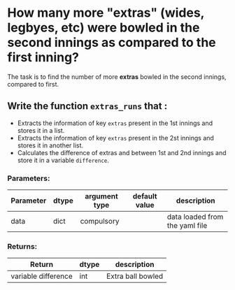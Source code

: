 # How many more "extras" (wides, legbyes, etc) were bowled in the second innings as compared to the first inning?

The task is to find the number of more **extras** bowled in the second innings, compared to first.

## Write the function `extras_runs` that :

* Extracts the information of key `extras` present in the 1st innings and stores it in a list.
* Extracts the information of key `extras` present in the 2st innings and stores it in another list.
* Calculates the difference of extras and between 1st and 2nd innings and store it in a variable `difference`.

### Parameters:

| Parameter | dtype | argument type | default value | description |
| --- | --- | --- | --- | --- |
| data | dict | compulsory |  | data loaded from the yaml file |

### Returns:

| Return | dtype | description |
| --- | --- | --- |
| variable difference | int | Extra ball bowled |
